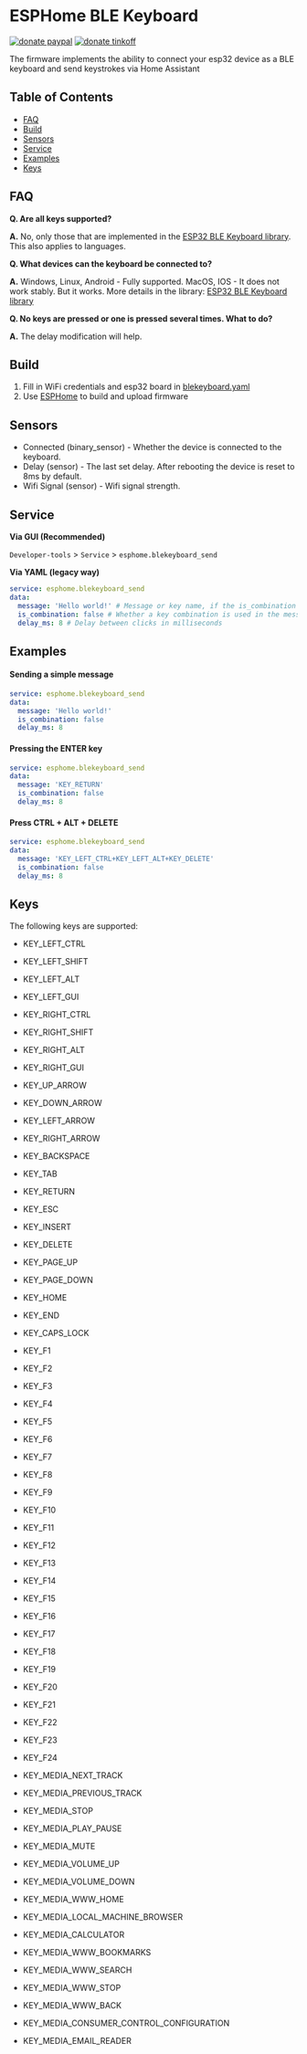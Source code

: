# ESPHome BLE Keyboard
[![donate paypal](https://img.shields.io/badge/Donate-PayPal-blue.svg)](https://paypal.me/dslonyara)
[![donate tinkoff](https://img.shields.io/badge/Donate-Tinkoff-yellow.svg)](https://www.tinkoff.ru/sl/3FteV5DtBOV)

The firmware implements the ability to connect your esp32 device as a BLE keyboard and send keystrokes via Home Assistant

## Table of Contents
- [FAQ](#faq)
- [Build](#build)
- [Sensors](#sensors)
- [Service](#service)
- [Examples](#examples)
- [Keys](#keys)

## FAQ
**Q. Are all keys supported?**

**A.** No, only those that are implemented in the [ESP32 BLE Keyboard library](https://github.com/T-vK/ESP32-BLE-Keyboard). This also applies to languages.

**Q. What devices can the keyboard be connected to?**

**A.** Windows, Linux, Android - Fully supported. MacOS, IOS - It does not work stably. But it works. More details in the library: [ESP32 BLE Keyboard library](https://github.com/T-vK/ESP32-BLE-Keyboard)

**Q. No keys are pressed or one is pressed several times. What to do?**

**A.** The delay modification will help.

## Build

1. Fill in WiFi credentials and esp32 board in [blekeyboard.yaml](https://github.com/dmamontov/esphome-blekeyboard/blekeyboard.yaml)
2. Use [ESPHome](https://esphome.io) to build and upload firmware

## Sensors

- Connected (binary_sensor) - Whether the device is connected to the keyboard.
- Delay (sensor) - The last set delay. After rebooting the device is reset to 8ms by default.
- Wifi Signal (sensor) - Wifi signal strength.

## Service

**Via GUI (Recommended)**

`Developer-tools` > `Service` > `esphome.blekeyboard_send`

**Via YAML (legacy way)**
```yaml
service: esphome.blekeyboard_send
data:
  message: 'Hello world!' # Message or key name, if the is_combination flag is set, then you can specify a key combination separated by +.
  is_combination: false # Whether a key combination is used in the message.
  delay_ms: 8 # Delay between clicks in milliseconds
```

## Examples

#### Sending a simple message

```yaml
service: esphome.blekeyboard_send
data:
  message: 'Hello world!'
  is_combination: false
  delay_ms: 8
```

#### Pressing the ENTER key

```yaml
service: esphome.blekeyboard_send
data:
  message: 'KEY_RETURN'
  is_combination: false
  delay_ms: 8
```

#### Press CTRL + ALT + DELETE

```yaml
service: esphome.blekeyboard_send
data:
  message: 'KEY_LEFT_CTRL+KEY_LEFT_ALT+KEY_DELETE'
  is_combination: false
  delay_ms: 8
```

## Keys

The following keys are supported:

- KEY_LEFT_CTRL
- KEY_LEFT_SHIFT
- KEY_LEFT_ALT
- KEY_LEFT_GUI
- KEY_RIGHT_CTRL
- KEY_RIGHT_SHIFT
- KEY_RIGHT_ALT
- KEY_RIGHT_GUI


- KEY_UP_ARROW
- KEY_DOWN_ARROW
- KEY_LEFT_ARROW
- KEY_RIGHT_ARROW
- KEY_BACKSPACE
- KEY_TAB
- KEY_RETURN
- KEY_ESC
- KEY_INSERT
- KEY_DELETE
- KEY_PAGE_UP
- KEY_PAGE_DOWN
- KEY_HOME
- KEY_END
- KEY_CAPS_LOCK
- KEY_F1
- KEY_F2
- KEY_F3
- KEY_F4
- KEY_F5
- KEY_F6
- KEY_F7
- KEY_F8
- KEY_F9
- KEY_F10
- KEY_F11
- KEY_F12
- KEY_F13
- KEY_F14
- KEY_F15
- KEY_F16
- KEY_F17
- KEY_F18
- KEY_F19
- KEY_F20
- KEY_F21
- KEY_F22
- KEY_F23
- KEY_F24


- KEY_MEDIA_NEXT_TRACK
- KEY_MEDIA_PREVIOUS_TRACK
- KEY_MEDIA_STOP
- KEY_MEDIA_PLAY_PAUSE
- KEY_MEDIA_MUTE
- KEY_MEDIA_VOLUME_UP
- KEY_MEDIA_VOLUME_DOWN
- KEY_MEDIA_WWW_HOME
- KEY_MEDIA_LOCAL_MACHINE_BROWSER
- KEY_MEDIA_CALCULATOR
- KEY_MEDIA_WWW_BOOKMARKS
- KEY_MEDIA_WWW_SEARCH
- KEY_MEDIA_WWW_STOP
- KEY_MEDIA_WWW_BACK
- KEY_MEDIA_CONSUMER_CONTROL_CONFIGURATION
- KEY_MEDIA_EMAIL_READER
